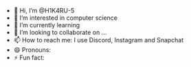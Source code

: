 - 👋 Hi, I’m @H1K4RU-5
- 👀 I’m interested in computer science
- 🌱 I’m currently learning 
- 💞️ I’m looking to collaborate on ...
- 📫 How to reach me: I use Discord, Instagram and Snapchat
- 😄 Pronouns: 
- ⚡ Fun fact: 

<!---
H1K4RU-5/H1K4RU-5 is a ✨ special ✨ repository because its `README.md` (this file) appears on your GitHub profile.
You can click the Preview link to take a look at your changes.
--->
